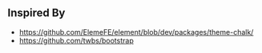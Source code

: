 
## Inspired By

- https://github.com/ElemeFE/element/blob/dev/packages/theme-chalk/
- https://github.com/twbs/bootstrap
